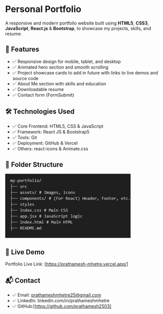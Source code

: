 # Personal Portfolio

A responsive and modern portfolio website built using **HTML5**, **CSS3**, **JavaScript**, **React.js** & **Bootstrap**, to showcase my projects, skills, and resume.

## 📌 Features

- ✅ Responsive design for mobile, tablet, and desktop
- ✅ Animated hero section and smooth scrolling
- ✅ Project showcase cards to add in future with links to live demos and source code
- ✅ About Me section with skills and education
- ✅ Downloadable resume
- ✅ Contact form (FormSubmit)

## 🛠️ Technologies Used

- ✅ Core Frontend: HTML5, CSS & JavaScript
- ✅ Framework: React JS & Bootstrap5
- ✅ Tools: Git
- ✅ Deployment: GitHub & Vercel
- ✅ Others: react-icons & Animate.css

## 📂 Folder Structure

![alt text](image.png)

## 📡 Live Demo

Portfolio Live Link: [https://prathamesh-mhetre.vercel.app/]

## 📬 Contact

- ✅ Email: prathameshmhetre25@gmail.com
- ✅ LinkedIn: linkedin.com/in/prathameshmhetre
- ✅ GitHub:[https://github.com/prathamesh2503]

